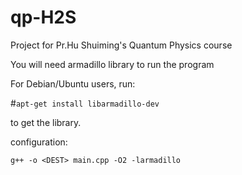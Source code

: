 # qp-H2S
Project for Pr.Hu Shuiming's Quantum Physics course

You will need armadillo library to run the program

For Debian/Ubuntu users, run:

\#<code>apt-get install libarmadillo-dev</code>

to get the library.

configuration:

<code>g++ -o \<DEST> main.cpp -O2 -larmadillo</code>

